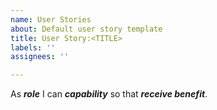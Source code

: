 ```yaml
---
name: User Stories
about: Default user story template
title: User Story:<TITLE>
labels: ''
assignees: ''

---
```


As ***role*** I can ***capability*** so that ***receive benefit***.

